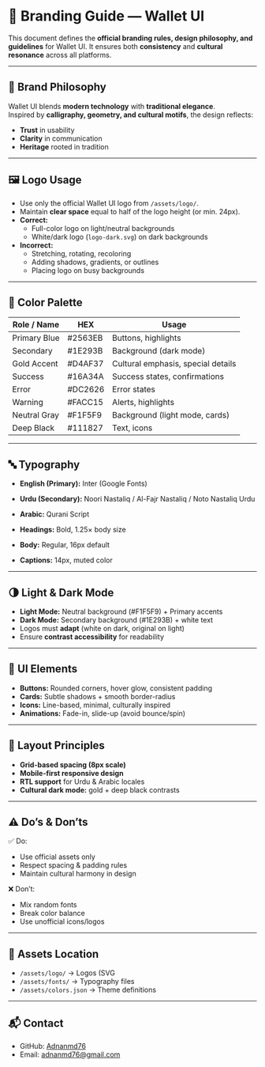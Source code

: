 # 🎨 Branding Guide — Wallet UI  

This document defines the **official branding rules, design philosophy, and guidelines** for Wallet UI. It ensures both **consistency** and **cultural resonance** across all platforms.  

---

## 🧬 Brand Philosophy  
Wallet UI blends **modern technology** with **traditional elegance**.  
Inspired by **calligraphy, geometry, and cultural motifs**, the design reflects:  
- **Trust** in usability  
- **Clarity** in communication  
- **Heritage** rooted in tradition  

---

## 🖼️ Logo Usage  
- Use only the official Wallet UI logo from `/assets/logo/`.  
- Maintain **clear space** equal to half of the logo height (or min. 24px).  
- **Correct:**  
  - Full-color logo on light/neutral backgrounds  
  - White/dark logo (`logo-dark.svg`) on dark backgrounds  
- **Incorrect:**  
  - Stretching, rotating, recoloring  
  - Adding shadows, gradients, or outlines  
  - Placing logo on busy backgrounds  

---

## 🎨 Color Palette  

| Role / Name  | HEX      | Usage                              |  
|--------------|----------|------------------------------------|  
| Primary Blue | #2563EB  | Buttons, highlights                |  
| Secondary    | #1E293B  | Background (dark mode)             |  
| Gold Accent  | #D4AF37  | Cultural emphasis, special details |  
| Success      | #16A34A  | Success states, confirmations      |  
| Error        | #DC2626  | Error states                       |  
| Warning      | #FACC15  | Alerts, highlights                 |  
| Neutral Gray | #F1F5F9  | Background (light mode, cards)     |  
| Deep Black   | #111827  | Text, icons                        |  

---

## 🔤 Typography  
- **English (Primary):** Inter (Google Fonts)  
- **Urdu (Secondary):** Noori Nastaliq / Al-Fajr Nastaliq / Noto Nastaliq Urdu  
- **Arabic:** Qurani Script  

- **Headings:** Bold, 1.25× body size  
- **Body:** Regular, 16px default  
- **Captions:** 14px, muted color  

---

## 🌗 Light & Dark Mode  
- **Light Mode:** Neutral background (#F1F5F9) + Primary accents  
- **Dark Mode:** Secondary background (#1E293B) + white text  
- Logos must **adapt** (white on dark, original on light)  
- Ensure **contrast accessibility** for readability  

---

## 🧩 UI Elements  
- **Buttons:** Rounded corners, hover glow, consistent padding  
- **Cards:** Subtle shadows + smooth border-radius  
- **Icons:** Line-based, minimal, culturally inspired  
- **Animations:** Fade-in, slide-up (avoid bounce/spin)  

---

## 📐 Layout Principles  
- **Grid-based spacing (8px scale)**  
- **Mobile-first responsive design**  
- **RTL support** for Urdu & Arabic locales  
- **Cultural dark mode:** gold + deep black contrasts  

---

## ⚠️ Do’s & Don’ts  
✅ Do:  
- Use official assets only  
- Respect spacing & padding rules  
- Maintain cultural harmony in design  

❌ Don’t:  
- Mix random fonts  
- Break color balance  
- Use unofficial icons/logos  

---

## 📁 Assets Location  
- `/assets/logo/` → Logos (SVG
- `/assets/fonts/` → Typography files  
- `/assets/colors.json` → Theme definitions  

---

## 📬 Contact  
- GitHub: [Adnanmd76](https://github.com/Adnanmd76)  
- Email: adnanmd76@gmail.com